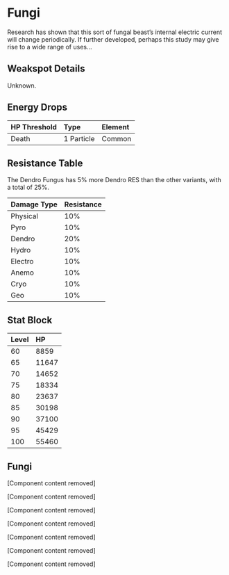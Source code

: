 # Fungi

Research has shown that this sort of fungal beast’s internal electric current will change periodically. If further developed, perhaps this study may give rise to a wide range of uses…

## Weakspot Details

Unknown.

## Energy Drops

| HP Threshold | Type       | Element |
| :----------- | :--------- | :------ |
| Death        | 1 Particle | Common  |

## Resistance Table

The Dendro Fungus has 5% more Dendro RES than the other variants, with a total of 25%.

| Damage Type | Resistance |
| :---------- | :--------- |
| Physical    | 10%        |
| Pyro        | 10%        |
| Dendro      | 20%        |
| Hydro       | 10%        |
| Electro     | 10%        |
| Anemo       | 10%        |
| Cryo        | 10%        |
| Geo         | 10%        |

## Stat Block

| Level | HP    |
| :---- | :---- |
| 60    | 8859  |
| 65    | 11647 |
| 70    | 14652 |
| 75    | 18334 |
| 80    | 23637 |
| 85    | 30198 |
| 90    | 37100 |
| 95    | 45429 |
| 100   | 55460 |

## Fungi

[Component content removed]

[Component content removed]

[Component content removed]

[Component content removed]

[Component content removed]

[Component content removed]

[Component content removed]